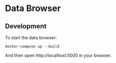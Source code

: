 # Data Browser

## Development

To start the data browser:

    docker-compose up --build

And then open http://localhost:5000 in your browser.
